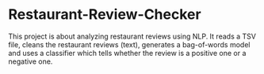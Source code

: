 # Restaurant-Review-Checker
This project is about analyzing restaurant reviews using NLP. It reads a TSV file, cleans the restaurant reviews (text), generates a bag-of-words model and uses a classifier which tells whether the review is a positive one or a negative one.
